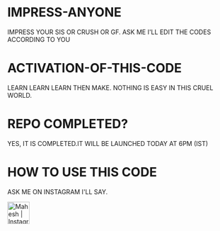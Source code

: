 # IMPRESS-ANYONE
IMPRESS YOUR SIS OR CRUSH OR GF. ASK ME I'LL EDIT THE CODES ACCORDING TO YOU

# ACTIVATION-OF-THIS-CODE
LEARN LEARN LEARN THEN MAKE. NOTHING IS EASY IN THIS CRUEL WORLD.

# REPO COMPLETED?
YES, IT IS COMPLETED.IT WILL BE LAUNCHED TODAY AT 6PM (IST)

# HOW TO USE THIS CODE 
ASK ME ON INSTAGRAM I'LL SAY.

<a href="https://instagram.com/mahesh_namikaze"><img align="left" src="https://raw.githubusercontent.com/yushi1007/yushi1007/main/images/instagram.svg" alt="Mahesh | Instagram" width="50px"/></a>
